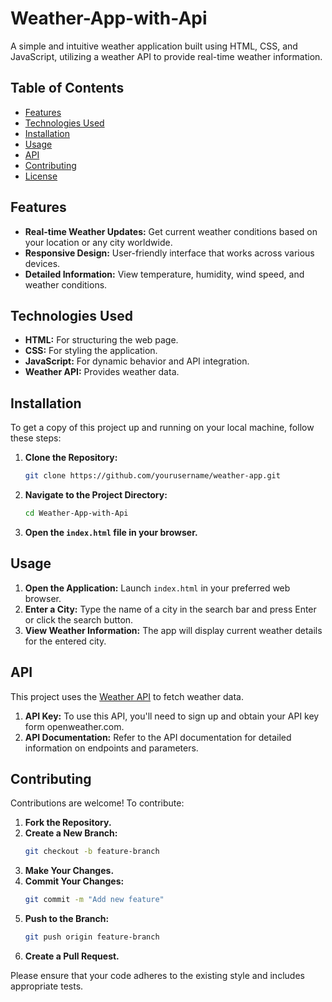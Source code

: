 # Weather-App-with-Api

A simple and intuitive weather application built using HTML, CSS, and JavaScript, utilizing a weather API to provide real-time weather information.

## Table of Contents

- [Features](#features)
- [Technologies Used](#technologies-used)
- [Installation](#installation)
- [Usage](#usage)
- [API](#api)
- [Contributing](#contributing)
- [License](#license)

## Features

- **Real-time Weather Updates:** Get current weather conditions based on your location or any city worldwide.
- **Responsive Design:** User-friendly interface that works across various devices.
- **Detailed Information:** View temperature, humidity, wind speed, and weather conditions.

## Technologies Used

- **HTML:** For structuring the web page.
- **CSS:** For styling the application.
- **JavaScript:** For dynamic behavior and API integration.
- **Weather API:** Provides weather data.

## Installation

To get a copy of this project up and running on your local machine, follow these steps:

1. **Clone the Repository:**
   ```bash
   git clone https://github.com/yourusername/weather-app.git
   ```

2. **Navigate to the Project Directory:**
   ```bash
   cd Weather-App-with-Api
   ```

3. **Open the `index.html` file in your browser.**

## Usage

1. **Open the Application:** Launch `index.html` in your preferred web browser.
2. **Enter a City:** Type the name of a city in the search bar and press Enter or click the search button.
3. **View Weather Information:** The app will display current weather details for the entered city.

## API

This project uses the [Weather API](https://www.openweather.com/) to fetch weather data.

1. **API Key:** To use this API, you'll need to sign up and obtain your API key form openweather.com.
2. **API Documentation:** Refer to the API documentation for detailed information on endpoints and parameters.

## Contributing

Contributions are welcome! To contribute:

1. **Fork the Repository.**
2. **Create a New Branch:**
   ```bash
   git checkout -b feature-branch
   ```
3. **Make Your Changes.**
4. **Commit Your Changes:**
   ```bash
   git commit -m "Add new feature"
   ```
5. **Push to the Branch:**
   ```bash
   git push origin feature-branch
   ```
6. **Create a Pull Request.**

Please ensure that your code adheres to the existing style and includes appropriate tests.

